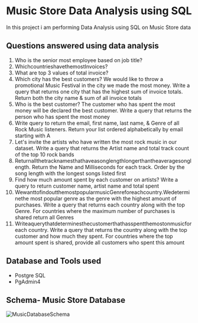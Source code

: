 # Music Store Data Analysis using SQL
In this project i am performing Data Analysis using SQL on Music Store data



## Questions answered using data analysis
1. Who is the senior most employee based on job title?
2. WhichcountrieshavethemostInvoices?
3. What are top 3 values of total invoice?
4. Which city has the best customers? We would like to throw a promotional Music
Festival in the city we made the most money. Write a query that returns one city that has the highest sum of invoice totals. Return both the city name & sum of all invoice totals
5. Who is the best customer? The customer who has spent the most money will be declared the best customer. Write a query that returns the person who has spent the most money
6. Write query to return the email, first name, last name, & Genre of all Rock Music listeners. Return your list ordered alphabetically by email starting with A
7. Let's invite the artists who have written the most rock music in our dataset. Write a query that returns the Artist name and total track count of the top 10 rock bands
8. Returnallthetracknamesthathaveasonglengthlongerthantheaveragesonglength. Return the Name and Milliseconds for each track. Order by the song length with the longest songs listed first
9. Find how much amount spent by each customer on artists? Write a query to return customer name, artist name and total spent
10. WewanttofindoutthemostpopularmusicGenreforeachcountry.Wedeterminethe most popular genre as the genre with the highest amount of purchases. Write a query that returns each country along with the top Genre. For countries where the maximum number of purchases is shared return all Genres
11. Writeaquerythatdeterminesthecustomerthathasspentthemostonmusicforeach country. Write a query that returns the country along with the top customer and how much they spent. For countries where the top amount spent is shared, provide all customers who spent this amount


## Database and Tools used
- Postgre SQL
- PgAdmin4
  
## Schema- Music Store Database
![MusicDatabaseSchema](https://github.com/pushpakrk/Music-Store-Data-Analysis-using-SQL/assets/93335175/610dfc5f-19ba-4205-a3ec-b1b407c45723)

